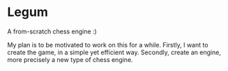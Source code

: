 # Legum
A from-scratch chess engine :)

My plan is to be motivated to work on this for a while.
Firstly, I want to create the game, in a simple yet efficient way.
Secondly, create an engine, more precisely a new type of chess engine.
